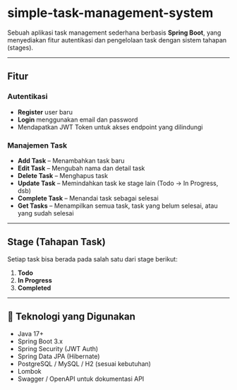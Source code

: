 # simple-task-management-system
Sebuah aplikasi task management sederhana berbasis **Spring Boot**, yang menyediakan fitur autentikasi dan pengelolaan task dengan sistem tahapan (stages).

---

## Fitur

### Autentikasi
- **Register** user baru
- **Login** menggunakan email dan password
- Mendapatkan JWT Token untuk akses endpoint yang dilindungi

### Manajemen Task
- **Add Task** – Menambahkan task baru
- **Edit Task** – Mengubah nama dan detail task
- **Delete Task** – Menghapus task
- **Update Task** – Memindahkan task ke stage lain (Todo → In Progress, dsb)
- **Complete Task** – Menandai task sebagai selesai
- **Get Tasks** – Menampilkan semua task, task yang belum selesai, atau yang sudah selesai

---

## Stage (Tahapan Task)

Setiap task bisa berada pada salah satu dari stage berikut:

1. **Todo**
2. **In Progress**
3. **Completed**

---

## 🔧 Teknologi yang Digunakan

- Java 17+
- Spring Boot 3.x
- Spring Security (JWT Auth)
- Spring Data JPA (Hibernate)
- PostgreSQL / MySQL / H2 (sesuai kebutuhan)
- Lombok
- Swagger / OpenAPI untuk dokumentasi API
